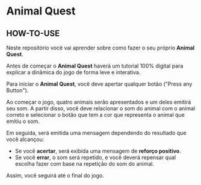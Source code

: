 # Animal Quest

## HOW-TO-USE

Neste repositório você vai aprender sobre como fazer o seu próprio **Animal Quest**.

Antes de começar o **Animal Quest** haverá um tutorial 100% digital para explicar a dinâmica do jogo de forma leve e interativa.

Para iniciar o **Animal Quest**, você deve apertar qualquer botão ("Press any Button").

Ao começar o jogo, quatro animais serão apresentados e um deles emitirá seu som. A partir disso, você deve relacionar o som do animal com o animal correto e selecionar o botão que tem a cor que representa o animal que emitiu o som.

Em seguida, será emitida uma mensagem dependendo do resultado que você alcançou:

- Se você **acertar**, será exibida uma mensagem de **reforço positivo**.
- Se você **errar**, o som será repetido, e você deverá repensar qual escolha fazer com base na repetição do som do animal.

Assim, você seguirá até o final do jogo.
